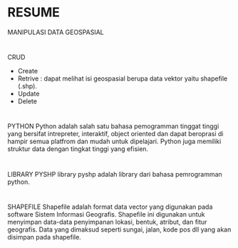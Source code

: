 # RESUME
MANIPULASI DATA GEOSPASIAL

# 
CRUD 
-	Create
-	Retrive : dapat melihat isi geospasial berupa data vektor yaitu shapefile (.shp).
-	Update
-	Delete 

# 
PYTHON 
Python adalah salah satu bahasa pemogramman tinggat tinggi yang bersifat 
intrepreter, interaktif, object oriented dan dapat beroprasi di hampir 
semua platfrom dan mudah untuk dipelajari. Python juga memiliki struktur
data dengan tingkat tinggi yang efisien.

# 
LIBRARY PYSHP
library pyshp adalah library dari bahasa pemrogramman python.

# 
SHAPEFILE 
Shapefile adalah format  data vector yang digunakan pada software 
Sistem Informasi Geografis. Shapefile ini digunakan untuk menyimpan 
data-data penyimpanan lokasi, bentuk, atribut, dan fitur geografis. 
Data yang dimaksud seperti sungai, jalan, kode pos dll yang akan 
disimpan pada shapefile.
